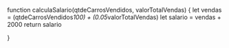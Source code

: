 function calculaSalario(qtdeCarrosVendidos, valorTotalVendas) {
 let vendas = (qtdeCarrosVendidos*100) + (0.05*valorTotalVendas)
 let salario = vendas + 2000
 return salario

}
